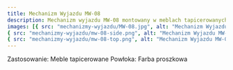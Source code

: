 ```yaml
---
title: Mechanizm Wyjazdu MW-08
description: Mechanizm wyjazdu MW-08 montowany w meblach tapicerowanych służy do szybkiego i wygodnego wyciągania ukrytej powierzchni, przeznaczonej do spania.
images: [{ src: "mechanizmy-wyjazdu/MW-08.jpg", alt: "Mechanizm Wyjazdu MW-08" },
{ src: "mechanizmy-wyjazdu/mw-08-side.png", alt: "Mechanizm Wyjazdu MW-08" },
{ src: "mechanizmy-wyjazdu/mw-08-top.png", alt: "Mechanizm Wyjazdu MW-08" }]
---
```


Zastosowanie: Meble tapicerowane
Powłoka: Farba proszkowa
